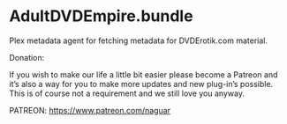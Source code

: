 # AdultDVDEmpire.bundle

Plex metadata agent for fetching metadata for DVDErotik.com material.



Donation:

If you wish to make our life a little bit easier please become a Patreon and it’s also a way for you to make more updates and new plug-in’s possible. This is of course not a requirement and we still love you anyway.

PATREON: https://www.patreon.com/naguar

